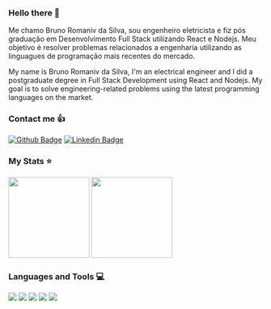 ### Hello there 👋

Me chamo Bruno Romaniv da Silva, sou engenheiro eletricista e fiz pós graduação em Desenvolvimento Full Stack utilizando React e Nodejs.
Meu objetivo é resolver problemas relacionados a engenharia utilizando as linguagues de programação mais recentes do mercado.

My name is Bruno Romaniv da Silva, I'm an electrical engineer and I did a postgraduate degree in Full Stack Development using React and Nodejs.
My goal is to solve engineering-related problems using the latest programming languages on the market.

### Contact me 👍

[![Github Badge](https://img.shields.io/badge/-Github-000?style=for-the-badge&logo=Github&logoColor=white&link=https://github.com/brunoromaniv)](https://github.com/brunoromaniv) [![Linkedin Badge](https://img.shields.io/badge/-LinkedIn-blue?style=for-the-badge&logo=Linkedin&logoColor=white&link=https://www.linkedin.com/in/bruno-romaniv-38791182/)]( https://www.linkedin.com/in/bruno-romaniv-38791182/)

### My Stats ⭐

<div>
  <img height=160em src="https://github-readme-stats-rongronggg9.vercel.app/api?username=brunoromaniv&include_all_commits=true&show_icons=true&theme=dracula"/>
  <img height=160em src="https://github-readme-stats.vercel.app/api/top-langs/?username=brunoromaniv&layout=compact&hide_borders=true&langs_count=7&theme=dracula"/>
</div>

### Languages and Tools 💻

<div style={ display: flex }>
  <img src="https://img.shields.io/badge/HTML5-E34F26?style=for-the-badge&logo=html5&logoColor=white">
  <img src="https://img.shields.io/badge/CSS3-1572B6?style=for-the-badge&logo=css3&logoColor=white">
  <img src="https://img.shields.io/badge/JavaScript-323330?style=for-the-badge&logo=javascript&logoColor=F7DF1E">
  <img src="https://img.shields.io/badge/React-20232A?style=for-the-badge&logo=react&logoColor=61DAFB">
  <img src="https://img.shields.io/badge/Node.js-43853D?style=for-the-badge&logo=node.js&logoColor=white">
</div>



<!--
**brunoromaniv/brunoromaniv** is a ✨ _special_ ✨ repository because its `README.md` (this file) appears on your GitHub profile.

Here are some ideas to get you started:

- 🔭 I’m currently working on ...
- 🌱 I’m currently learning ...
- 👯 I’m looking to collaborate on ...
- 🤔 I’m looking for help with ...
- 💬 Ask me about ...
- 📫 How to reach me: ...
- 😄 Pronouns: ...
- ⚡ Fun fact: ...
-->
